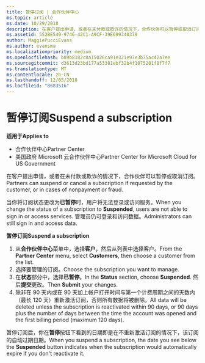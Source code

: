 ```yaml
---
title: 暂停订阅 | 合作伙伴中心
ms.topic: article
ms.date: 10/29/2018
description: 在客户提出申请，或者在未付款或欺诈的情况下，合作伙伴可以暂停或取消订阅。
ms.assetid: 552BE549-9746-42C1-A9CF-39E699340379
author: MaggiePucciEvans
ms.author: evansma
ms.localizationpriority: medium
ms.openlocfilehash: b89b8182c8a15026ca91e321e97e3b75ac42a7ee
ms.sourcegitcommit: d3613d23bd177a53381ebf32b4f1075201f8f7f7
ms.translationtype: MT
ms.contentlocale: zh-CN
ms.lasthandoff: 12/05/2018
ms.locfileid: "8683516"
---
```

# <a name="suspend-a-subscription"></a><span data-ttu-id="8b4b1-103">暂停订阅</span><span class="sxs-lookup"><span data-stu-id="8b4b1-103">Suspend a subscription</span></span>

**<span data-ttu-id="8b4b1-104">适用于</span><span class="sxs-lookup"><span data-stu-id="8b4b1-104">Applies to</span></span>**

-  <span data-ttu-id="8b4b1-105">合作伙伴中心</span><span class="sxs-lookup"><span data-stu-id="8b4b1-105">Partner Center</span></span>
-  <span data-ttu-id="8b4b1-106">美国政府 Microsoft 云合作伙伴中心</span><span class="sxs-lookup"><span data-stu-id="8b4b1-106">Partner Center for Microsoft Cloud for US Government</span></span>


<span data-ttu-id="8b4b1-107">在客户提出申请，或者在未付款或欺诈的情况下，合作伙伴可以暂停或取消订阅。</span><span class="sxs-lookup"><span data-stu-id="8b4b1-107">Partners can suspend or cancel a subscription if requested by the customer, or in cases of nonpayment or fraud.</span></span>

<span data-ttu-id="8b4b1-108">当你将订阅状态更改为**已暂停**时，用户将无法登录或访问服务。</span><span class="sxs-lookup"><span data-stu-id="8b4b1-108">When you change the status of a subscription to **Suspended**, users are not able to sign in or access services.</span></span> <span data-ttu-id="8b4b1-109">管理员仍可登录和访问数据。</span><span class="sxs-lookup"><span data-stu-id="8b4b1-109">Administrators can still sign in and access data.</span></span>

**<span data-ttu-id="8b4b1-110">暂停订阅</span><span class="sxs-lookup"><span data-stu-id="8b4b1-110">Suspend a subscription</span></span>**

1.  <span data-ttu-id="8b4b1-111">从**合作伙伴中心**菜单中，选择**客户**，然后从列表中选择客户。</span><span class="sxs-lookup"><span data-stu-id="8b4b1-111">From the **Partner Center** menu, select **Customers**, then choose a customer from the list.</span></span>
2.  <span data-ttu-id="8b4b1-112">选择要管理的订阅。</span><span class="sxs-lookup"><span data-stu-id="8b4b1-112">Choose the subscription you want to manage.</span></span>
3.  <span data-ttu-id="8b4b1-113">在**状态**部分中，选择**已暂停**。</span><span class="sxs-lookup"><span data-stu-id="8b4b1-113">In the **Status** section, choose **Suspended**.</span></span> <span data-ttu-id="8b4b1-114">然后**提交**更改。</span><span class="sxs-lookup"><span data-stu-id="8b4b1-114">Then **Submit** your changes.</span></span>
4.  <span data-ttu-id="8b4b1-115">除非在 90 天内或在 90 天加上帐户打开时间与第一个计费周期之间的天数内（最长 120 天）重新激活订阅，否则所有数据将被删除。</span><span class="sxs-lookup"><span data-stu-id="8b4b1-115">All data will be deleted unless the subscription is reactivated within 90 days, or 90 days plus the number of days between the time the account was opened and the first billing period (maximum 120 days).</span></span>

<span data-ttu-id="8b4b1-116">暂停订阅后，你在**暂停**按钮下看到的日期即是在不重新激活订阅的情况下，该订阅的自动过期日期。</span><span class="sxs-lookup"><span data-stu-id="8b4b1-116">When you suspend a subscription, the date you see below the **Suspended** button indicates when the subscription would automatically expire if you don't reactivate it.</span></span> 
